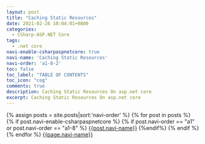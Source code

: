 ```yaml
---
layout: post
title: "Caching Static Resources"
date: 2021-02-26 10:04:01+0800
categories:
  - CSharp-ASP.NET Core
tags:
  - .net core
navi-enable-csharpaspnetcore: true
navi-name: 'Caching Static Resources'
navi-order: 'a1-8-2'
toc: false
toc_label: "TABLE OF CONTENTS"
toc_icon: "cog"
comments: true
description: Caching Static Resources On asp.net core
excerpt: Caching Static Resources On asp.net core
---
```

<!--navigation bar-->
<div class='navi-link-container'>
  {% assign posts = site.posts|sort:'navi-order' %}
  {% for post in posts %}
    {% if post.navi-enable-csharpaspnetcore %}
        {% if post.navi-order == "a1" or 
              post.navi-order == "a1-8" %}
            <a href="{{ site.baseurl }}{{ post.url }}" class='navi-link'>{{post.navi-name}}</a>
        {%endif%}
    {% endif %}
  {% endfor %}
<a class='navi-link' href="">{{page.navi-name}}</a>
</div>
<!--navigation bar-->
